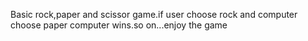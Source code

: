 Basic rock,paper and scissor game.if user choose rock and computer choose paper computer wins.so on...enjoy the game
